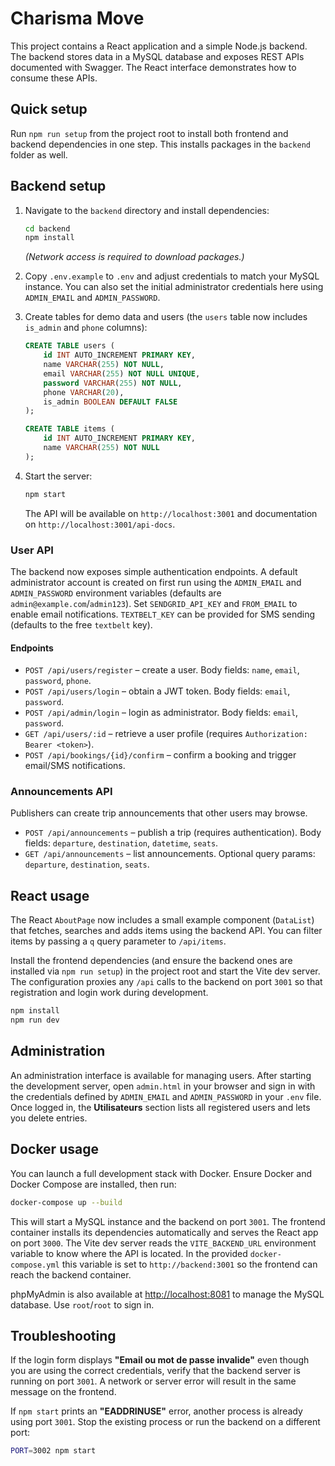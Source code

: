 # Charisma Move

This project contains a React application and a simple Node.js backend. The backend stores data in a MySQL database and exposes REST APIs documented with Swagger. The React interface demonstrates how to consume these APIs.

## Quick setup

Run `npm run setup` from the project root to install both frontend and backend dependencies in one step. This installs packages in the `backend` folder as well.

## Backend setup

1. Navigate to the `backend` directory and install dependencies:

   ```bash
   cd backend
   npm install
   ```

   *(Network access is required to download packages.)*

2. Copy `.env.example` to `.env` and adjust credentials to match your MySQL instance. You can also set the initial administrator credentials here using `ADMIN_EMAIL` and `ADMIN_PASSWORD`.

3. Create tables for demo data and users (the `users` table now includes `is_admin` and `phone` columns):

   ```sql
   CREATE TABLE users (
       id INT AUTO_INCREMENT PRIMARY KEY,
       name VARCHAR(255) NOT NULL,
       email VARCHAR(255) NOT NULL UNIQUE,
       password VARCHAR(255) NOT NULL,
       phone VARCHAR(20),
       is_admin BOOLEAN DEFAULT FALSE
   );

   CREATE TABLE items (
       id INT AUTO_INCREMENT PRIMARY KEY,
       name VARCHAR(255) NOT NULL
   );
   ```

4. Start the server:

   ```bash
   npm start
   ```

   The API will be available on `http://localhost:3001` and documentation on `http://localhost:3001/api-docs`.

### User API

The backend now exposes simple authentication endpoints. A default administrator account is created on first run using the `ADMIN_EMAIL` and `ADMIN_PASSWORD` environment variables (defaults are `admin@example.com`/`admin123`).
Set `SENDGRID_API_KEY` and `FROM_EMAIL` to enable email notifications. `TEXTBELT_KEY` can be provided for SMS sending (defaults to the free `textbelt` key).

#### Endpoints

* `POST /api/users/register` – create a user. Body fields: `name`, `email`, `password`, `phone`.
* `POST /api/users/login` – obtain a JWT token. Body fields: `email`, `password`.
* `POST /api/admin/login` – login as administrator. Body fields: `email`, `password`.
* `GET /api/users/:id` – retrieve a user profile (requires `Authorization: Bearer <token>`).
* `POST /api/bookings/{id}/confirm` – confirm a booking and trigger email/SMS notifications.

### Announcements API

Publishers can create trip announcements that other users may browse.

* `POST /api/announcements` – publish a trip (requires authentication). Body fields: `departure`, `destination`, `datetime`, `seats`.
* `GET /api/announcements` – list announcements. Optional query params: `departure`, `destination`, `seats`.

## React usage

The React `AboutPage` now includes a small example component (`DataList`) that fetches, searches and adds items using the backend API. You can filter items by passing a `q` query parameter to `/api/items`.

Install the frontend dependencies (and ensure the backend ones are installed via `npm run setup`) in the project root and start the Vite dev server. The configuration proxies any `/api` calls to the backend on port `3001` so that registration and login work during development.

```bash
npm install
npm run dev
```

## Administration

An administration interface is available for managing users. After starting the
development server, open `admin.html` in your browser and sign in with the
credentials defined by `ADMIN_EMAIL` and `ADMIN_PASSWORD` in your `.env` file.
Once logged in, the **Utilisateurs** section lists all registered users and lets
you delete entries.

## Docker usage

You can launch a full development stack with Docker. Ensure Docker and Docker Compose are installed, then run:

```bash
docker-compose up --build
```

This will start a MySQL instance and the backend on port `3001`. The frontend
container installs its dependencies automatically and serves the React app on
port `3000`. The Vite dev server reads the `VITE_BACKEND_URL` environment
variable to know where the API is located. In the provided `docker-compose.yml`
this variable is set to `http://backend:3001` so the frontend can reach the
backend container.

phpMyAdmin is also available at [http://localhost:8081](http://localhost:8081)
to manage the MySQL database. Use `root`/`root` to sign in.

## Troubleshooting

If the login form displays **"Email ou mot de passe invalide"** even though you
are using the correct credentials, verify that the backend server is running on
port `3001`. A network or server error will result in the same message on the
frontend.

If `npm start` prints an **"EADDRINUSE"** error, another process is already
using port `3001`. Stop the existing process or run the backend on a different
port:

```bash
PORT=3002 npm start
```
